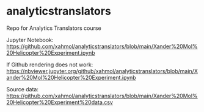 # analyticstranslators
Repo for Analytics Translators course

Jupyter Notebook:
https://github.com/xahmol/analyticstranslators/blob/main/Xander%20Mol%20Helicopter%20Experiment.ipynb

If Github rendering does not work:
https://nbviewer.jupyter.org/github/xahmol/analyticstranslators/blob/main/Xander%20Mol%20Helicopter%20Experiment.ipynb

Source data:
https://github.com/xahmol/analyticstranslators/blob/main/Xander%20Mol%20Helicopter%20Experiment%20data.csv

